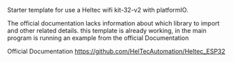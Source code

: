Starter template for use a Heltec wifi kit-32-v2 with platformIO.

The official documentation lacks information about which library to import and other related details. this template is already working, in the main program is running an example from the official Documentation


Official Documentation
https://github.com/HelTecAutomation/Heltec_ESP32
